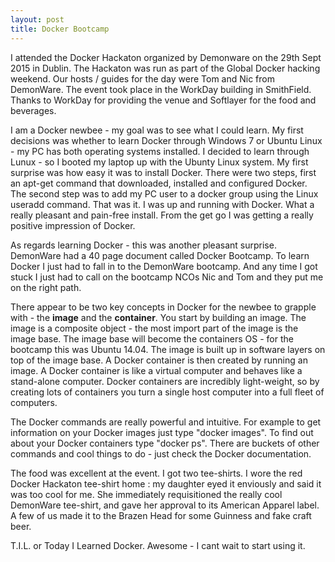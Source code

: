 ```yaml
---
layout: post
title: Docker Bootcamp
---
```

I attended the Docker Hackaton organized by Demonware on the 29th Sept 2015 in Dublin.  The Hackaton was run as part of the Global Docker hacking weekend.  Our hosts / guides for the day were Tom and Nic from DemonWare.  The event took place in the WorkDay building in SmithField.  Thanks to WorkDay for providing the venue and Softlayer for the food and beverages.

I am a Docker newbee - my goal was to see what I could learn.  My first decisions was whether to learn Docker through Windows 7 or Ubuntu Linux - my PC has both operating systems installed.  I decided to learn through Lunux - so I booted my laptop up with the Ubunty Linux system.  My first surprise was how easy it was to install Docker.  There were two steps, first an apt-get command that downloaded, installed and configured Docker.  The second step was to add my PC user to a docker group using the Linux useradd command.  That was it.  I was up and running with Docker.  What a really pleasant and pain-free install.  From the get go I was getting a really positive impression of Docker.

As regards learning Docker - this was another pleasant surprise.  DemonWare had a 40 page document called Docker Bootcamp.  To learn Docker I just had to fall in to the DemonWare bootcamp.  And any time I got stuck I just had to call on the bootcamp NCOs Nic and Tom and they put me on the right path.

There appear to be two key concepts in Docker for the newbee to grapple with - the **image** and the **container**.  You start by building an image.  The image is a composite object - the most import part of the image is the image base.  The image base will become the containers OS - for the bootcamp this was Ubuntu 14.04.  The image is built up in software layers on top of the image base.  A Docker container is then created by running an image. A Docker container is like a virtual computer and behaves like a stand-alone computer.  Docker containers are incredibly light-weight, so by creating lots of containers you turn a single host computer into a full fleet of computers.

The Docker commands are really powerful and intuitive.  For example to get information on your Docker images just type "docker images".  To find out about your Docker containers type "docker ps".  There are buckets of other commands and cool things to do - just check the Docker documentation.

The food was excellent at the event.  I got two tee-shirts.  I wore the red Docker Hackaton tee-shirt home : my daughter eyed it enviously and said it was too cool for me.  She immediately requisitioned the really cool DemonWare tee-shirt, and gave her approval to its American Apparel label.  A few of us made it to the Brazen Head for some Guinness and fake craft beer.  

T.I.L. or Today I Learned Docker.  Awesome - I cant wait to start using it.   
